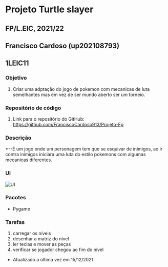 # Projeto Turtle slayer
## FP/L.EIC, 2021/22
## Francisco Cardoso (up202108793)
## 1LEIC11

### Objetivo

1. Criar uma adptação do jogo de pokemon com mecanicas de luta semelhantes mas em vez de ser mundo aberto ser um torneio.


### Repositório de código

1) Link para o repositório do GitHub: https://github.com/FranciscoCardoso913/Projeto-Fp


### Descrição

*--É um jogo onde um personagem tem que se esquivar de inimigos, ao ir contra inimigos iniciara uma luta do estilo pokemons com algumas mecanicas diferentes.

### UI

![UI](ui.png)

### Pacotes

- Pygame

### Tarefas

1. carregar os níveis
1. desenhar a matriz do nível
1. ler teclas e mover as peças
2. verificar se jogador chegou ao fim do nível

- Atualizado a última vez em 15/12/2021
